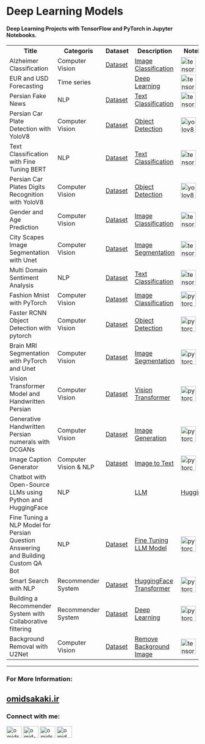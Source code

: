 <h1 align="left">Deep Learning Models</h1>
<h4 align="left">Deep Learning Projects with TensorFlow and PyTorch in Jupyter Notebooks.</h4>
<p align="left">
 <table>
  <tr>
    <th>Title</th>
    <th>Categoris</th>
    <th>Dataset</th>
   <th>Description</th>
   <th>Notebooks</th>
  </tr>
  <tr>
    <td>Alzheimer Classification</td>
    <td>Computer Vision</td>
   <td><a href="https://www.kaggle.com/datasets/uraninjo/augmented-alzheimer-mri-dataset" target="_blank" rel="noreferrer">Dataset</a></td>
   <td><a href="https://omidsakaki.ir/projects/1" target="_blank" rel="noreferrer">Image Classification</a></td>
   <td><a href="https://github.com/omid-sakaki-ghazvini/Projects/blob/main/Alzheimer_prj.ipynb" target="_blank" rel="noreferrer"> <img src="https://www.vectorlogo.zone/logos/tensorflow/tensorflow-icon.svg" alt="tensorflow" width="40" height="40"/> </a></td>
  </tr>
  <tr>
    <td>EUR and USD Forecasting</td>
    <td>Time series</td>
   <td><a href="" target="_blank" rel="noreferrer"></a></td>
   <td><a href="https://omidsakaki.ir/projects/3" target="_blank" rel="noreferrer">Deep Learning</a></td>
   <td><a href="https://github.com/omid-sakaki-ghazvini/Projects/blob/main/EUR_USD_final.ipynb" target="_blank" rel="noreferrer"> <img src="https://www.vectorlogo.zone/logos/tensorflow/tensorflow-icon.svg" alt="tensorflow" width="40" height="40"/> </a></td>
  </tr>
  <tr>
    <td>Persian Fake News</td>
    <td>NLP</td>
   <td><a href="https://www.kaggle.com/datasets/omidsakaki1370/persian-fake-corona-news" target="_blank" rel="noreferrer">Dataset</a></td>
   <td><a href="https://omidsakaki.ir/projects/4" target="_blank" rel="noreferrer">Text Classification</a></td>
   <td><a href="https://github.com/omid-sakaki-ghazvini/Projects/blob/main/Persian_Fake_News.ipynb" target="_blank" rel="noreferrer"> <img src="https://www.vectorlogo.zone/logos/tensorflow/tensorflow-icon.svg" alt="tensorflow" width="40" height="40"/> </a></td>
  </tr>
   <tr>
    <td>Persian Car Plate Detection with YoloV8</td>
    <td>Computer Vision</td>
   <td><a href="https://www.kaggle.com/datasets/omidsakaki1370/persian-car-plate" target="_blank" rel="noreferrer">Dataset</a></td>
   <td><a href="https://omidsakaki.ir/projects/5" target="_blank" rel="noreferrer">Object Detection</a></td>
   <td><a href="https://github.com/omid-sakaki-ghazvini/Projects/blob/main/persian_car_plate.ipynb" target="_blank" rel="noreferrer"> <img src="https://icons8.com/icon/OsYb6orOaOVV/yolo" alt="yolov8" width="40" height="40"/> </a></td>
  </tr>
   <tr>
    <td>Text Classification with Fine Tuning BERT</td>
    <td>NLP</td>
   <td><a href="https://www.kaggle.com/datasets/jagathratchakan/indian-airlines-customer-reviews" target="_blank" rel="noreferrer">Dataset</a></td>
   <td><a href="https://omidsakaki.ir/projects/6" target="_blank" rel="noreferrer">Text Classification</a></td>
   <td><a href="https://github.com/omid-sakaki-ghazvini/Projects/blob/main/Classification_with_FineTuning_BERT.ipynb" target="_blank" rel="noreferrer"> <img src="https://www.vectorlogo.zone/logos/tensorflow/tensorflow-icon.svg" alt="tensorflow" width="40" height="40"/> </a></td>
  </tr>
  <tr>
    <td>Persian Car Plates Digits Recognition with YoloV8</td>
    <td>Computer Vision</td>
   <td><a href="https://www.kaggle.com/datasets/omidsakaki1370/persian-plates-digits" target="_blank" rel="noreferrer">Dataset</a></td>
   <td><a href="https://omidsakaki.ir/projects/7" target="_blank" rel="noreferrer">Object Detection</a></td>
   <td><a href="https://github.com/omid-sakaki-ghazvini/Projects/blob/main/persian_car_plates_digits_.ipynb" target="_blank" rel="noreferrer"> <img src="https://icons8.com/icon/OsYb6orOaOVV/yolo" alt="yolov8" width="40" height="40"/> </a></td>
  </tr>
   <tr>
    <td>Gender and Age Prediction</td>
    <td>Computer Vision</td>
   <td><a href="https://www.kaggle.com/datasets/jangedoo/utkface-new" target="_blank" rel="noreferrer">Dataset</a></td>
   <td><a href="https://omidsakaki.ir/projects/9" target="_blank" rel="noreferrer">Image Classification</a></td>
   <td><a href="https://github.com/omid-sakaki-ghazvini/Projects/blob/main/gender-and-age-prediction.ipynb" target="_blank" rel="noreferrer"> <img src="https://www.vectorlogo.zone/logos/tensorflow/tensorflow-icon.svg" alt="tensorflow"  width="40" height="40"/> </a></td>
  </tr>
  <tr>
    <td>City Scapes Image Segmentation with Unet</td>
    <td>Computer Vision</td>
   <td><a href="https://www.kaggle.com/datasets/zhangyunsheng/cityscapes-data" target="_blank" rel="noreferrer">Dataset</a></td>
   <td><a href="https://omidsakaki.ir/projects/10" target="_blank" rel="noreferrer">Image Segmentation</a></td>
   <td><a href="https://github.com/omid-sakaki-ghazvini/Projects/blob/main/cityscapes-image-segmentation-with-unet.ipynb" target="_blank" rel="noreferrer"> <img src="https://www.vectorlogo.zone/logos/tensorflow/tensorflow-icon.svg" alt="tensorflow"  width="40" height="40"/> </a></td>
  </tr>
  <tr>
    <td>Multi Domain Sentiment Analysis</td>
    <td>NLP</td>
   <td><a href="https://www.kaggle.com/datasets/omidsakaki1370/multi-domain-sentiment-analysis-persian" target="_blank" rel="noreferrer">Dataset</a></td>
   <td><a href="https://omidsakaki.ir/projects/11" target="_blank" rel="noreferrer">Text Classification</a></td>
   <td><a href="https://github.com/omid-sakaki-ghazvini/Projects/blob/main/multi-domain-sentiment-analysis.ipynb" target="_blank" rel="noreferrer"> <img src="https://www.vectorlogo.zone/logos/tensorflow/tensorflow-icon.svg" alt="tensorflow"  width="40" height="40"/> </a></td>
  </tr>
  <tr>
    <td>Fashion Mnist with PyTorch</td>
    <td>Computer Vision</td>
   <td><a href="https://www.kaggle.com/datasets/joyceww/fashionmnist" target="_blank" rel="noreferrer">Dataset</a></td>
   <td><a href="https://omidsakaki.ir/projects/12" target="_blank" rel="noreferrer">Image Classification</a></td>
   <td><a href="https://github.com/omid-sakaki-ghazvini/Projects/blob/main/fashion-mnist-pytorch.ipynb" target="_blank" rel="noreferrer"> <img src="https://www.vectorlogo.zone/logos/pytorch/pytorch-icon.svg" alt="pytorch" width="40" height="40"/> </a></td>
  </tr>
  <tr>
    <td>Faster RCNN Object Detection with pytorch</td>
    <td>Computer Vision</td>
   <td><a href="https://www.kaggle.com/datasets/mohamedgobara/26-class-object-detection-dataset" target="_blank" rel="noreferrer">Dataset</a></td>
   <td><a href="https://omidsakaki.ir/projects/13" target="_blank" rel="noreferrer">Object Detection</a></td>
   <td><a href="https://github.com/omid-sakaki-ghazvini/Projects/blob/main/faster-rcnn-object-detection-with-pytorch.ipynb" target="_blank" rel="noreferrer"> <img src="https://www.vectorlogo.zone/logos/pytorch/pytorch-icon.svg" alt="pytorch" width="40" height="40"/> </a></td>
  </tr>
  <tr>
    <td>Brain MRI Segmentation with PyTorch and Unet</td>
    <td>Computer Vision</td>
   <td><a href="https://www.kaggle.com/datasets/mateuszbuda/lgg-mri-segmentation" target="_blank" rel="noreferrer">Dataset</a></td>
   <td><a href="https://omidsakaki.ir/projects/14" target="_blank" rel="noreferrer">Image Segmentation</a></td>
   <td><a href="https://github.com/omid-sakaki-ghazvini/Projects/blob/main/brain-mri-segmentation-with-pytorch-and-u-net.ipynb" target="_blank" rel="noreferrer"> <img src="https://www.vectorlogo.zone/logos/pytorch/pytorch-icon.svg" alt="pytorch" width="40" height="40"/> </a></td>
  </tr>
  <tr>
    <td>Vision Transformer Model and Handwritten Persian</td>
    <td>Computer Vision</td>
   <td><a href="https://www.kaggle.com/datasets/kushasabzevari/handwritten-persian-numerals" target="_blank" rel="noreferrer">Dataset</a></td>
   <td><a href="https://omidsakaki.ir/projects/15" target="_blank" rel="noreferrer">Vision Transformer</a></td>
   <td><a href="https://github.com/omid-sakaki-ghazvini/Projects/blob/main/vision-transformers-handwritten-persian.ipynb" target="_blank" rel="noreferrer"> <img src="https://www.vectorlogo.zone/logos/pytorch/pytorch-icon.svg" alt="pytorch" width="40" height="40"/> </a></td>
  </tr>
   <tr>
    <td>Generative Handwritten Persian numerals with DCGANs</td>
    <td>Computer Vision</td>
   <td><a href="https://www.kaggle.com/datasets/kushasabzevari/handwritten-persian-numerals" target="_blank" rel="noreferrer">Dataset</a></td>
   <td><a href="https://omidsakaki.ir/projects/16" target="_blank" rel="noreferrer">Image Generation</a></td>
   <td><a href="https://github.com/omid-sakaki-ghazvini/Projects/blob/main/handwritten-persian-numerals-dcgans-pytorch.ipynb" target="_blank" rel="noreferrer"> <img src="https://www.vectorlogo.zone/logos/pytorch/pytorch-icon.svg" alt="pytorch" width="40" height="40"/> </a></td>
  </tr>
  <tr>
    <td>Image Caption Generator</td>
    <td>Computer Vision & NLP</td>
   <td><a href="https://www.kaggle.com/datasets/aladdinpersson/flickr8kimagescaptions" target="_blank" rel="noreferrer">Dataset</a></td>
   <td><a href="https://omidsakaki.ir/projects/17" target="_blank" rel="noreferrer">Image to Text</a></td>
   <td><a href="https://github.com/omid-sakaki-ghazvini/Projects/blob/main/image-caption-with-pytorch.ipynb" target="_blank" rel="noreferrer"> <img src="https://www.vectorlogo.zone/logos/pytorch/pytorch-icon.svg" alt="pytorch" width="40" height="40"/> </a></td>
  </tr>
  <tr>
    <td>Chatbot with Open-Source LLMs using Python and HuggingFace</td>
    <td>NLP</td>
   <td><a href="" target="_blank" rel="noreferrer"></a></td>
   <td><a href="https://omidsakaki.ir/projects/18" target="_blank" rel="noreferrer">LLM</a></td>
   <td><a href="https://github.com/omid-sakaki-ghazvini/Projects/blob/main/simple_persian_chatbot.ipynb" target="_blank" rel="noreferrer"> HuggingFace </a></td>
  </tr>
  <tr>
    <td>Fine Tuning a NLP Model for Persian Question Answering and Building Custom QA Bot </td>
    <td>NLP</td>
   <td><a href="https://github.com/omid-sakaki-ghazvini/Fine-tuning-a-NLP-model-for-persian-question-answering-and-Building-Custom-Question-Answering-Bot/tree/master/data" target="_blank" rel="noreferrer">Dataset</a></td>
   <td><a href="https://omidsakaki.ir/projects/20" target="_blank" rel="noreferrer">Fine Tuning LLM Model</a></td>
   <td><a href="https://github.com/omid-sakaki-ghazvini/Projects/blob/main/image-caption-with-pytorch.ipynb" target="_blank" rel="noreferrer"> <img src="https://www.vectorlogo.zone/logos/pytorch/pytorch-icon.svg" alt="pytorch" width="40" height="40"/> </a></td>
  </tr>
  <tr>
    <td>Smart Search with NLP</td>
    <td>Recommender System</td>
   <td><a href="https://www.kaggle.com/datasets/mohamedbakhet/amazon-books-reviews" target="_blank" rel="noreferrer">Dataset</a></td>
   <td><a href="https://omidsakaki.ir/projects/22" target="_blank" rel="noreferrer">HuggingFace Transformer</a></td>
   <td><a href="https://github.com/omid-sakaki-ghazvini/Projects/blob/main/smart-search-with-nlp.ipynb" target="_blank" rel="noreferrer"> <img src="https://www.vectorlogo.zone/logos/pytorch/pytorch-icon.svg" alt="pytorch" width="40" height="40"/> </a></td>
  </tr>
  <tr>
    <td>Building a Recommender System with Collaborative filtering</td>
    <td>Recommender System</td>
   <td><a href="https://www.kaggle.com/datasets/mohamedbakhet/amazon-books-reviews" target="_blank" rel="noreferrer">Dataset</a></td>
   <td><a href="https://omidsakaki.ir/projects/21" target="_blank" rel="noreferrer">Deep Learning</a></td>
   <td><a href="https://github.com/omid-sakaki-ghazvini/Fine-tuning-a-NLP-model-for-persian-question-answering-and-Building-Custom-Question-Answering-Bot/blob/master/persian_question_answering_model_tuned.ipynb" target="_blank" rel="noreferrer"> <img src="https://www.vectorlogo.zone/logos/pytorch/pytorch-icon.svg" alt="pytorch" width="40" height="40"/> </a></td>
  </tr>
  <tr>
    <td>Background Removal with U2Net</td>
    <td>Computer Vision</td>
   <td><a href="https://www.kaggle.com/datasets/rahulbhalley/p3m-10k" target="_blank" rel="noreferrer">Dataset</a></td>
   <td><a href="https://omidsakaki.ir/projects/22" target="_blank" rel="noreferrer">Remove Background Image</a></td>
   <td><a href="https://github.com/omid-sakaki-ghazvini/Projects/blob/main/background-removal-with-u2net.ipynb" target="_blank" rel="noreferrer"> <img src="https://www.vectorlogo.zone/logos/tensorflow/tensorflow-icon.svg" alt="tensorflow"  width="40" height="40"/> </a></td>
  </tr>
 </table>
 </p>
<hr />
<h3 align="left">For More Information:</h3>
<p align="left">
  <h2 align="left">
  <a href="https://omidsakaki.ir/Projects" target="blank">omidsakaki.ir</a>
  </h2>
</p>

<h3 align="left">Connect with me:</h3>
<p align="left">
<a href="https://twitter.com/omidsakaki" target="blank"><img align="center" src="https://raw.githubusercontent.com/rahuldkjain/github-profile-readme-generator/master/src/images/icons/Social/twitter.svg" alt="omidsakaki" height="30" width="40" /></a>
<a href="https://linkedin.com/in/omid-sakaki-ghazvini-378687217" target="blank"><img align="center" src="https://raw.githubusercontent.com/rahuldkjain/github-profile-readme-generator/master/src/images/icons/Social/linked-in-alt.svg" alt="omid-sakaki-ghazvini-378687217" height="30" width="40" /></a>
 <a href="https://kaggle.com/omidsakaki1370" target="blank"><img align="center" src="https://raw.githubusercontent.com/rahuldkjain/github-profile-readme-generator/master/src/images/icons/Social/kaggle.svg" alt="omidsakaki1370" height="30" width="40" /></a>
<a href="https://instagram.com/omid_sakaki_ghazvini" target="blank"><img align="center" src="https://raw.githubusercontent.com/rahuldkjain/github-profile-readme-generator/master/src/images/icons/Social/instagram.svg" alt="omid_sakaki_ghazvini" height="30" width="40" /></a>
</p>
